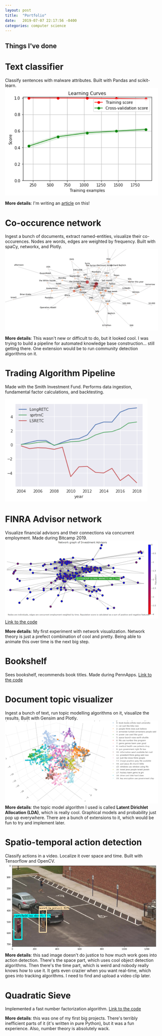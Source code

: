 ```yaml
---
layout: post
title:  "Portfolio"
date:   2019-07-07 22:17:56 -0400
categories: computer science
---
```


## Things I've done


# Text classifier
Classify sentences with malware attributes. Built with Pandas and scikit-learn.
![performance](/images/text_classify_perf.png)

**More details**: I'm writing an [article][text classify] on this! 

[text classify]: https://maosef.github.io/nlp/2019/08/22/text-classify.html

# Co-occurence network
Ingest a bunch of documents, extract named-entities, visualize their co-occurences. Nodes are words, edges are weighted by frequency. Built with spaCy, networkx, and Plotly.
![Conet](/images/conet2.png)

**More details**: This wasn't new or difficult to do, but it looked cool. I was trying to build a pipeline for automated knowledge base construction... still getting there. One extension would be to run community detection algorithms on it.


# Trading Algorithm Pipeline
Made with the Smith Investment Fund. Performs data ingestion, fundamental factor calculations, and backtesting. 

![trading performance](/images/trading_perf.png)


# FINRA Advisor network
Visualize financial advisors and their connections via concurrent employment. Made during Bitcamp 2019.
![FINRA network](/images/finra_network.PNG)
[Link to the code][finra-network]

**More details**: My first experiment with network visualization. Network theory is just a prefect combination of cool and pretty. Being able to animate this over time is the next big step.

# Bookshelf
Sees bookshelf, recommends book titles. Made during PennApps.
[Link to the code][bookshelf]

# Document topic visualizer
Ingest a bunch of text, run topic modelling algorithms on it, visualize the results. Built with Gensim and Plotly.
![Topic model](/images/topic_model.PNG)
**More details**: the topic model algorithm I used is called **Latent Dirichlet Allocation (LDA)**, which is really cool. Graphical models and probability just pop up everywhere. There are a bunch of extensions to it, which would be fun to try and implement later.

# Spatio-temporal action detection
Classify actions in a video. Localize it over space and time. Built with Tensorflow and OpenCV.
![Action detection](/images/action_detection.png)
**More details**: this sad image doesn't do justice to how much work goes into action detection. There's the space part, which uses cool object detection algorithms. Then there's the time part, which is weird and nobody really knows how to use it. It gets even crazier when you want real-time, which goes into tracking algorithms. I need to find and upload a video clip later.

# Quadratic Sieve
Implemented a fast number factorization algorithm. [Link to the code][quadratic-sieve]

**More details**: this was one of my first big projects. There's terribly inefficient parts of it (it's written in pure Python), but it was a fun experience. Also, number theory is absolutely wack.

[finra-network]: https://github.com/Maosef/Bitcamp_2019
[bookshelf]: https://github.com/Maosef/PennApps_XIX
[quadratic-sieve]: https://github.com/Maosef/Quadratic-Sieve
